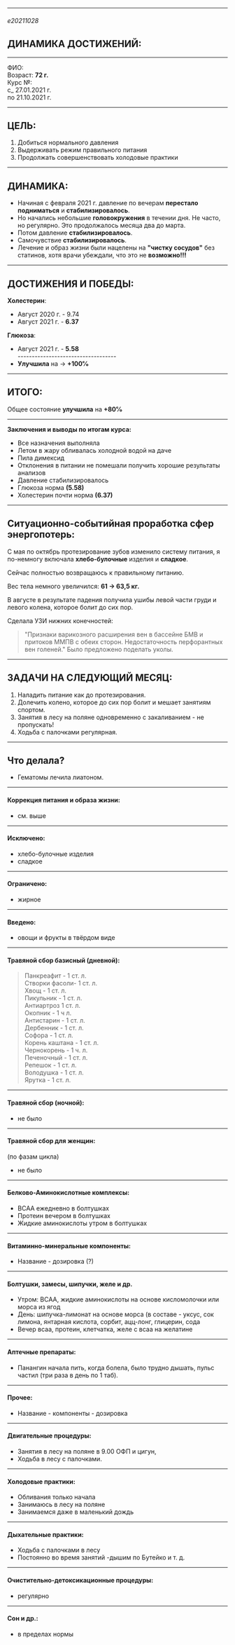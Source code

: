 ***  
###### e20211028   
## ДИНАМИКА ДОСТИЖЕНИЙ:  
 
***  
ФИО:  
Возраст:  **72 г.**  
Курс №:  
с_    27.01.2021 г.  
по  21.10.2021 г.  

***  
## ЦЕЛЬ:  
1. Добиться нормального давления
1. Выдерживать режим правильного питания
1. Продолжать совершенствовать холодовые практики

*** 
## ДИНАМИКА:  

- Начиная с февраля 2021 г. давление по вечерам **перестало подниматься** и **стабилизировалось**.
- Но начались   небольшие **головокружения**  в течении дня. Не часто, но регулярно. Это продолжалось месяца два до марта. 
- Потом  давление **стабилизировалось**.
- Самочувствие **стабилизировалось**. 
- Лечение и образ жизни были нацелены на **"чистку сосудов"** без статинов, хотя врачи убеждали, что это не **возможно!!!**

***
## ДОСТИЖЕНИЯ И ПОБЕДЫ:  

**Холестерин**:    
- Август 2020 г. - 9.74  
- Август 2021 г. - **6.37**  

**Глюкоза**:  
- Август 2021 г. - **5.58**  
\-----------------------------------
- **Улучшила** на → **+100℅**

***
## ИТОГО:  
Общее состояние  **улучшила** на **+80℅**  

*** 
**Заключения и выводы по итогам курса:**   
- Все назначения выполняла  
- Летом в жару обливалась холодной водой на даче  
- Пила димексид  
- Отклонения в питании не помешали получить хорошие результаты анализов  
- Давление стабилизировалось  
- Глюкоза норма **(5.58)**  
- Холестерин почти норма **(6.37)**  


***  
## Ситуационно-событийная проработка сфер энергопотерь:  

С мая по октябрь протезирование зубов изменило систему питания, я по-немногу включала **хлебо-булочные** изделия и **сладкое**.  

Сейчас полностью возвращаюсь к правильному питанию. 

Вес  тела немного увеличился: **61 → 63,5 кг.**

В августе в результате падения получила ушибы левой части груди и левого колена, которое болит до сих пор. 

Сделала УЗИ нижних конечностей: 
> "Признаки варикозного расширения вен в бассейне БМВ и притоков ММПВ с обеих сторон. Недостаточность перфорантных вен голеней." Было предложено поделать уколы. 

***
## ЗАДАЧИ НА СЛЕДУЮЩИЙ МЕСЯЦ:  
1. Наладить питание как до протезирования. 
1. Долечить колено, которое до сих пор болит и мешает занятиям спортом. 
1. Занятия в лесу на поляне одновременно с закаливанием - не пропускать! 
1. Ходьба с палочками регулярная.

***  
## Что делала?  
- Гематомы лечила лиатоном.  

*** 
#### Коррекция питания и образа жизни:  
- см. выше

*** 
#### Исключено:  
- хлебо-булочные изделия
- сладкое

*** 
#### Ограничено:  
- жирное

*** 
#### Введено:  
- овощи и фрукты в твёрдом виде

*** 
#### Травяной сбор базисный (дневной):  

> Панкреафит - 1 ст. л.  
> Створки фасоли- 1 ст. л.  
> Хвощ - 1 ст. л.  
> Пикульник - 1 ст. л.  
> Антиартроз 1 ст. л.  
> Окопник - 1 ч л.  
> Антистарин - 1 ст. л.  
> Дербенник - 1 ст. л.  
> Софора - 1 ст. л.  
> Корень каштана - 1 ст. л.  
> Чернокорень - 1 ч. л.  
> Печеночный - 1 ст. л.  
> Репешок - 1 ст. л.  
> Володушка - 1 ст. л.  
> Ярутка - 1 ст. л.  

*** 
#### Травяной сбор (ночной):  
- не было
 
*** 
#### Травяной сбор для женщин:   
(по фазам цикла)  
- не было

*** 
#### Белково-Аминокислотные комплексы:  

- ВСАА ежедневно в болтушках
- Протеин вечером в болтушках
- Жидкие аминокислоты утром в болтушках
 
*** 
#### Витаминно-минеральные компоненты:  
- Название - дозировка  (?)
 
*** 
#### Болтушки, замесы, шипучки, желе и др.  

- Утром: ВСАА, жидкие аминокислоты на основе кисломолочки или морса из ягод
- День: шипучка-лимонат на основе морса (в составе - уксус, сок лимона, янтарная кислота, сорбит, ацц-лонг, глицерин, сода
- Вечер всаа, протеин, клетчатка, желе с всаа на желатине

***
#### Аптечные препараты:  
- Панангин начала пить, когда болела, было трудно дышать, пульс частил (три раза в день по 1 таб). 

*** 
#### Прочее:  
-  Название - компоненты - дозировка  

*** 
#### Двигательные процедуры:  
- Занятия в лесу на поляне в 9.00 ОФП и цигун, 
- Ходьба в лесу с палочками.

***  
#### Холодовые практики:  
- Обливания только начала  
- Занимаюсь в лесу на поляне  
- Занимаемся даже в маленький дождь

*** 
#### Дыхательные практики:  
- Ходьба с палочками в лесу  
- Постоянно во время занятий -дышим по Бутейко и т. д. 

***
#### Очистительно-детоксикационные процедуры:  
- регулярно

***
#### Сон и др.:
- в пределах нормы 
